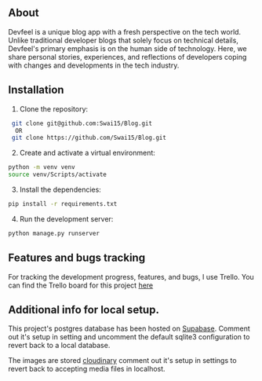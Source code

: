 ## About

Devfeel is a unique blog app with a fresh perspective on the tech world. Unlike traditional developer blogs that solely focus on technical details, Devfeel's primary emphasis is on the human side of technology. Here, we share personal stories, experiences, and reflections of developers coping with changes and developments in the tech industry.

## Installation

1. Clone the repository:

```bash
 git clone git@github.com:Swai15/Blog.git
  OR
 git clone https://github.com/Swai15/Blog.git
```

2. Create and activate a virtual environment:

```bash
python -m venv venv
source venv/Scripts/activate
```

3. Install the dependencies:

```bash
pip install -r requirements.txt
```

4. Run the development server:

```bash
python manage.py runserver
```

## Features and bugs tracking

For tracking the development progress, features, and bugs, I use Trello. You can find the Trello board for this project [here](https://trello.com/b/yyQSPjNm)

## Additional info for local setup.

This project's postgres database has been hosted on [Supabase](https://supabase.com/). Comment out it's setup in setting and uncomment the default sqlite3 configuration to revert back to a local database.

The images are stored [cloudinary](https://cloudinary.com/) comment out it's setup in settings to revert back to accepting media files in localhost.
